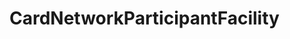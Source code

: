 # CardNetworkParticipantFacility   

<script src="https://unpkg.com/@stoplight/elements/web-components.min.js"></script>
<link rel="stylesheet" href="https://unpkg.com/@stoplight/elements/styles.min.css">

<elements-api
  apiDescriptionUrl="CardNetworkParticipantFacility.yaml"
  layout="sidebar"
  router="hash"
  hideTryIt="false"
  hideSchemas="false"
  hideInternal="false"
/>